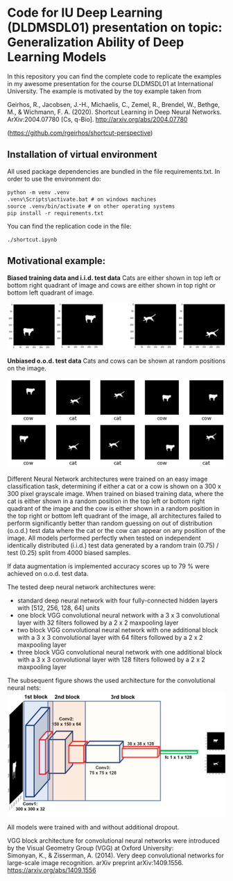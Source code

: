 # Code for IU Deep Learning (DLDMSDL01) presentation on topic: Generalization Ability of Deep Learning Models

In this repository you can find the complete code to replicate the examples in my awesome presentation for the course DLDMSDL01 at International University. The example is motivated by the toy example taken from

Geirhos, R., Jacobsen, J.-H., Michaelis, C., Zemel, R., Brendel, W., Bethge, M., & Wichmann, F. A. (2020). Shortcut Learning in Deep Neural Networks. ArXiv:2004.07780 [Cs, q-Bio]. http://arxiv.org/abs/2004.07780

(https://github.com/rgeirhos/shortcut-perspective)

## Installation of virtual environment

All used package dependencies are bundled in the file requirements.txt. In order to use the environment do:
```{bash}
python -m venv .venv
.venv\Scripts\activate.bat # on windows machines
source .venv/bin/activate # on other operating systems
pip install -r requirements.txt
```
You can find the replication code in the file:
```
./shortcut.ipynb
```
## Motivational example:

**Biased training data and i.i.d. test data**
Cats are either shown in top left or bottom right quadrant of image and cows are either shown in top right or bottom left quadrant of image.

![ ](./images/cow_vs_cat_biased.png  "biased data")

**Unbiased o.o.d. test data**
Cats and cows can be shown at random positions on the image.

![](./images/cow_vs_cat_unbiased.png "unbiased data")

Different Neural Network architectures were trained on an easy image classification task, determining if either a cat or a cow is shown on a 300 x 300 pixel grayscale image. When trained on biased training data, where the cat is either shown in a random position in the top left or bottom right quadrant of the image and the cow is either shown in a random position in the top right or bottom left quadrant of the image, all architectures failed to perform significantly better than random guessing on out of distribution (o.o.d.) test data where the cat or the cow can appear on any position of the image. All models performed perfectly when tested on independent identically distributed (i.i.d.) test data generated by a random train (0.75) / test (0.25) split from 4000 biased samples.

If data augmentation is implemented accuracy scores up to 79 % were achieved on o.o.d. test data.

The tested deep neural network architectures were:
* standard deep neural network with four fully-connected hidden layers with [512, 256, 128, 64] units
* one block VGG convolutional neural network with a 3 x 3 convolutional layer with 32 filters followed by a 2 x 2 maxpooling layer
* two block VGG convolutional neural network with one additional block with a 3 x 3 convolutional layer with 64 filters followed by a 2 x 2 maxpooling layer
* three block VGG convolutional neural network with one additional block with a 3 x 3 convolutional layer with 128 filters followed by a 2 x 2 maxpooling layer

The subsequent figure shows the used architecture for the convolutional neural nets:
![](./images/CNN_structure.png "CNN architecture")

All models were trained with and without additional dropout.

VGG block architecture for convolutional neural networks were introduced by the Visual Geometry Group (VGG) at Oxford University: <br/>
Simonyan, K., & Zisserman, A. (2014). Very deep convolutional networks for large-scale image recognition. arXiv preprint arXiv:1409.1556. https://arxiv.org/abs/1409.1556